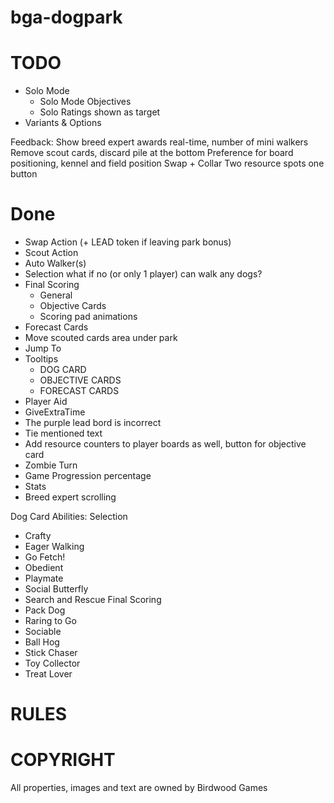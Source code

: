 # bga-dogpark

# TODO
- Solo Mode
  - Solo Mode Objectives
  - Solo Ratings shown as target
- Variants & Options

Feedback:
Show breed expert awards real-time, number of mini walkers
Remove scout cards, discard pile at the bottom
Preference for board positioning, kennel and field position
Swap + Collar
Two resource spots one button




# Done
- Swap Action (+ LEAD token if leaving park bonus)
- Scout Action
- Auto Walker(s)
- Selection what if no (or only 1 player) can walk any dogs?
- Final Scoring
  - General
  - Objective Cards
  - Scoring pad animations
- Forecast Cards
- Move scouted cards area under park
- Jump To
- Tooltips
  - DOG CARD
  - OBJECTIVE CARDS
  - FORECAST CARDS
- Player Aid
- GiveExtraTime
- The purple lead bord is incorrect
-  Tie mentioned text
- Add resource counters to player boards as well, button for objective card
- Zombie Turn
- Game Progression percentage
- Stats
- Breed expert scrolling




Dog Card Abilities:
Selection
- Crafty
- Eager
Walking
- Go Fetch!
- Obedient
- Playmate
- Social Butterfly
- Search and Rescue
Final Scoring
- Pack Dog
- Raring to Go
- Sociable
- Ball Hog
- Stick Chaser
- Toy Collector
- Treat Lover





# RULES

# COPYRIGHT
All properties, images and text are owned by Birdwood Games



 